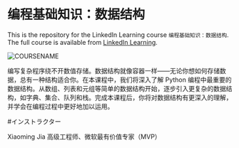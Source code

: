 # 编程基础知识：数据结构
This is the repository for the LinkedIn Learning course `编程基础知识：数据结构`. The full course is available from [LinkedIn Learning][lil-course-url].

![COURSENAME][lil-thumbnail-url] 

编写复杂程序绕不开数值存储。数据结构就像容器一样——无论你想如何存储数据，总有一种结构适合你。在本课程中，我们将深入了解 Python 编程中最重要的数据结构。从数组、列表和元组等简单的数据结构开始，逐步引入更复杂的数据结构，如字典、集合、队列和栈。完成本课程后，你将对数据结构有更深入的理解，并学会在编程过程中更好地加以运用。

#インストラクター

Xiaoming Jia
高级工程师、微软最有价值专家（MVP）



[0]: # (Replace these placeholder URLs with actual course URLs)

[lil-course-url]: https://www.linkedin.com/learning/programming-foundations-data-structure
[lil-thumbnail-url]: https://media.licdn.com/dms/image/v2/D560DAQE4o6ZITk_2qg/learning-public-crop_675_1200/B56ZZF38gFHoAc-/0/1744929016148?e=2147483647&v=beta&t=P8ZwafgY9qIiywNklZO9-ku5yTflnFLMx2nUqGgFE_s

